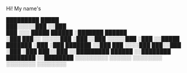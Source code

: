 Hi! My name's

   █████████                    █████              
  ███░░░░░███                  ░░███               
 ███     ░░░   █████   ██████   ░███████   ██████  
░███          ███░░   ░░░░░███  ░███░░███ ░░░░░███ 
░███         ░░█████   ███████  ░███ ░███  ███████ 
░░███     ███ ░░░░███ ███░░███  ░███ ░███ ███░░███ 
 ░░█████████  ██████ ░░████████ ████████ ░░████████
  ░░░░░░░░░  ░░░░░░   ░░░░░░░░ ░░░░░░░░   ░░░░░░░░ 
